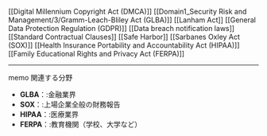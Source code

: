 [[Digital Millennium Copyright Act (DMCA)]]
[[Domain1_Security Risk and Management/3/Gramm-Leach-Bliley Act (GLBA)]]
[[Lanham Act]]
[[General Data Protection Regulation (GDPR)]]
[[Data breach notification laws]]
[[Standard Contractual Clauses]]
[[Safe Harbor]]
[[Sarbanes Oxley Act (SOX)]]
[[Health Insurance Portability and Accountability Act (HIPAA)]]
[[Family Educational Rights and Privacy Act (FERPA)]]

---

memo
関連する分野﻿
- **GLBA**：:金融業界
- **SOX**：:上場企業全般の財務報告
- **HIPAA**：:医療業界
- **FERPA**：:教育機関（学校、大学など）

